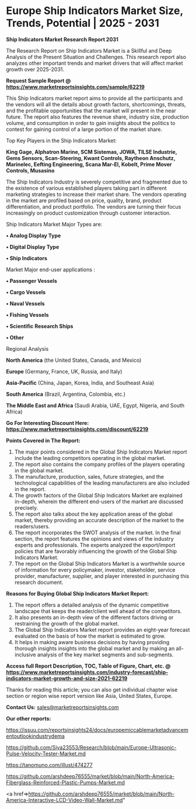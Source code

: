  # Europe Ship Indicators Market Size, Trends, Potential | 2025 - 2031

<strong>Ship Indicators Market Research Report 2031</strong>

The Research Report on Ship Indicators Market is a Skillful and Deep Analysis of the Present Situation and Challenges. This research report also analyzes other important trends and market drivers that will affect market growth over 2025-2031.

<strong>Request Sample Report @ <a href=https://www.marketreportsinsights.com/sample/62219>https://www.marketreportsinsights.com/sample/62219</a></strong>

This Ship Indicators market report aims to provide all the participants and the vendors will all the details about growth factors, shortcomings, threats, and the profitable opportunities that the market will present in the near future. The report also features the revenue share, industry size, production volume, and consumption in order to gain insights about the politics to contest for gaining control of a large portion of the market share.

Top Key Players in the Ship Indicators Market:

<strong>King Gage, Alphatron Marine, SCM Sistemas, JOWA, TILSE Industrie, Gems Sensors, Scan-Steering, Kwant Controls, Raytheon Anschutz, Marinelec, Eefting Engineering, Scana Mar-El, Kobelt, Prime Mover Controls, Musasino</strong>

The Ship Indicators Industry is severely competitive and fragmented due to the existence of various established players taking part in different marketing strategies to increase their market share. The vendors operating in the market are profiled based on price, quality, brand, product differentiation, and product portfolio. The vendors are turning their focus increasingly on product customization through customer interaction.

Ship Indicators Market Major Types are:

<strong>• Analog Display Type

• Digital Display Type

• Ship Indicators</strong>

Market Major end-user applications :

<strong>• Passenger Vessels

• Cargo Vessels

• Naval Vessels

• Fishing Vessels

• Scientific Research Ships

• Other</strong>

Regional Analysis

</u><strong><b>North America</b></strong> (the United States, Canada, and Mexico)

<strong><b>Europe </b></strong>(Germany, France, UK, Russia, and Italy)

<strong><b>Asia-Pacific</b></strong> (China, Japan, Korea, India, and Southeast Asia)

<strong><b>South America</b></strong> (Brazil, Argentina, Colombia, etc.)

<strong><b>The Middle East and Africa</b></strong> (Saudi Arabia, UAE, Egypt, Nigeria, and South Africa)

<strong>Go For Interesting Discount Here: <a href=https://www.marketreportsinsights.com/discount/62219>https://www.marketreportsinsights.com/discount/62219</a></strong>

<strong>Points Covered in The Report:</strong>
<ol>
  <li>The major points considered in the Global Ship Indicators Market report include the leading competitors operating in the global market.</li>
  <li>The report also contains the company profiles of the players operating in the global market.</li>
  <li>The manufacture, production, sales, future strategies, and the technological capabilities of the leading manufacturers are also included in the report.</li>
  <li>The growth factors of the Global Ship Indicators Market are explained in-depth, wherein the different end-users of the market are discussed precisely.</li>
  <li>The report also talks about the key application areas of the global market, thereby providing an accurate description of the market to the readers/users.</li>
  <li>The report incorporates the SWOT analysis of the market. In the final section, the report features the opinions and views of the industry experts and professionals. The experts analyzed the export/import policies that are favorably influencing the growth of the Global Ship Indicators Market.</li>
  <li>The report on the Global Ship Indicators Market is a worthwhile source of information for every policymaker, investor, stakeholder, service provider, manufacturer, supplier, and player interested in purchasing this research document.</li>
</ol>
<strong>Reasons for Buying Global Ship Indicators Market Report:</strong>

<ol>
  <li>The report offers a detailed analysis of the dynamic competitive landscape that keeps the reader/client well ahead of the competitors.</li>
  <li>It also presents an in-depth view of the different factors driving or restraining the growth of the global market.</li>
  <li>The Global Ship Indicators Market report provides an eight-year forecast evaluated on the basis of how the market is estimated to grow.</li>
  <li>It helps in making aware business decisions by having providing thorough insights insights into the global market and by making an all-inclusive analysis of the key market segments and sub-segments.</li>
</ol>
<strong>Access full Report Description, TOC, Table of Figure, Chart, etc. @ <a href=https://www.marketreportsinsights.com/industry-forecast/ship-indicators-market-growth-and-size-2021-62219>https://www.marketreportsinsights.com/industry-forecast/ship-indicators-market-growth-and-size-2021-62219</a></strong>


Thanks for reading this article; you can also get individual chapter wise section or region wise report version like Asia, United States, Europe.

<strong>Contact Us:</strong>
sales@marketreportsinsights.com

<strong>Our other reports:</strong>

<a href=https://issuu.com/reportsinsights24/docs/europemiccablemarketadvancementoutlookindustrydema>https://issuu.com/reportsinsights24/docs/europemiccablemarketadvancementoutlookindustrydema</a>

<a href=https://github.com/Siya23553/Research/blob/main/Europe-Ultrasonic-Pulse-Velocity-Tester-Market.md>https://github.com/Siya23553/Research/blob/main/Europe-Ultrasonic-Pulse-Velocity-Tester-Market.md</a>

<a href=https://tanomuno.com/illust/474277>https://tanomuno.com/illust/474277</a>

<a href=https://github.com/arshdeep76555/market/blob/main/North-America-Fiberglass-Reinforced-Plastic-Pumps-Market.md>https://github.com/arshdeep76555/market/blob/main/North-America-Fiberglass-Reinforced-Plastic-Pumps-Market.md</a>

<a href=>https://github.com/arshdeep76555/market/blob/main/North-America-Interactive-LCD-Video-Wall-Market.md</a>"
